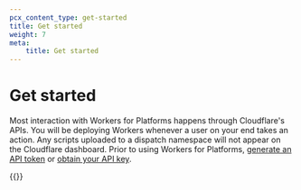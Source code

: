 ```yaml
---
pcx_content_type: get-started
title: Get started
weight: 7
meta:
    title: Get started
---
```


# Get started 

Most interaction with Workers for Platforms happens through Cloudflare's APIs. You will be deploying Workers whenever a user on your end takes an action. Any scripts uploaded to a dispatch namespace will not appear on the Cloudflare dashboard. Prior to using Workers for Platforms, [generate an API token](/api/tokens/create/#generating-the-token) or [obtain your API key](/api/keys/#view-your-api-key).

{{<directory-listing>}}